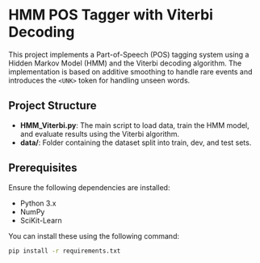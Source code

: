 # HMM POS Tagger with Viterbi Decoding

This project implements a Part-of-Speech (POS) tagging system using a Hidden Markov Model (HMM) and the Viterbi decoding algorithm. The implementation is based on additive smoothing to handle rare events and introduces the `<UNK>` token for handling unseen words.

## Project Structure

- **HMM_Viterbi.py**: The main script to load data, train the HMM model, and evaluate results using the Viterbi algorithm.
- **data/**: Folder containing the dataset split into train, dev, and test sets.


## Prerequisites

Ensure the following dependencies are installed:
- Python 3.x
- NumPy
- SciKit-Learn

You can install these using the following command:
```bash
pip install -r requirements.txt

